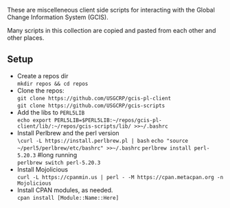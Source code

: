 These are miscelleneous client side scripts for interacting with the Global Change Information System (GCIS).

Many scripts in this collection are copied and pasted from each other and other places.


## Setup


 - Create a repos dir  
   `mkdir repos && cd repos`
 - Clone the repos:  
   `git clone https://github.com/USGCRP/gcis-pl-client`  
   `git clone https://github.com/USGCRP/gcis-scripts`
 - Add the libs to `PERL5LIB`  
   `echo export PERL5LIB=$PERL5LIB:~/repos/gcis-pl-client/lib/:~/repos/gcis-scripts/lib/ >>~/.bashrc`
 - Install Perlbrew and the perl version  
   `\curl -L https://install.perlbrew.pl | bash` 
   `echo "source ~/perl5/perlbrew/etc/bashrc" >>~/.bashrc`
   `perlbrew install perl-5.20.3` #long running  
   `perlbrew switch perl-5.20.3`
 - Install Mojolicious  
   `curl -L https://cpanmin.us | perl - -M https://cpan.metacpan.org -n Mojolicious`
 - Install CPAN modules, as needed.  
   `cpan install [Module::Name::Here]`

